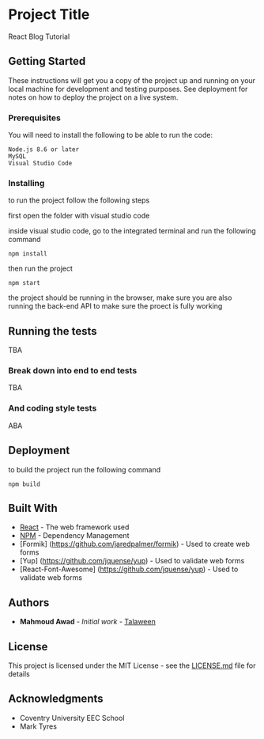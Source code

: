 # Project Title

React Blog Tutorial

## Getting Started

These instructions will get you a copy of the project up and running on your local machine for development and testing purposes. See deployment for notes on how to deploy the project on a live system.

### Prerequisites

You will need to install the following to be able to run the code:

```
Node.js 8.6 or later
MySQL 
Visual Studio Code
```

### Installing

to run the project follow the following steps

first open the folder with visual studio code

inside visual studio code, go to the integrated terminal and run the following command

```
npm install
```
then run the project

```
npm start
```

the project should be running in the browser, make sure you are also running the back-end API to make sure the proect is fully working

## Running the tests

TBA

### Break down into end to end tests

TBA


### And coding style tests

ABA

## Deployment

to build the project run the following command

```
npm build
```

## Built With

* [React](http://reactjs.org/) - The web framework used
* [NPM](https://npmjs.com) - Dependency Management
* [Formik] (https://github.com/jaredpalmer/formik) - Used to create web forms
* [Yup] (https://github.com/jquense/yup) - Used to validate web forms
* [React-Font-Awesome] (https://github.com/jquense/yup) - Used to validate web forms


## Authors

* **Mahmoud Awad** - *Initial work* - [Talaween](https://github.com/talaween)

## License

This project is licensed under the MIT License - see the [LICENSE.md](LICENSE.md) file for details

## Acknowledgments

* Coventry University EEC School
* Mark Tyres
